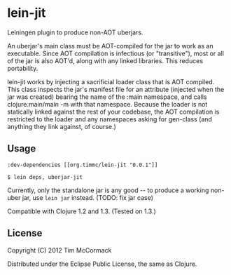# lein-jit

Leiningen plugin to produce non-AOT uberjars.

An uberjar's main class must be AOT-compiled for the jar to work as an
executable. Since AOT compilation is infectious (or "transitive"), most or all
of the jar is also AOT'd, along with any linked libraries. This reduces
portability.

lein-jit works by injecting a sacrificial loader class that is AOT compiled.
This class inspects the jar's manifest file for an attribute (injected when the
jar was created) bearing the name of the :main namespace, and calls
clojure.main/main -m with that namespace. Because the loader is not statically
linked against the rest of your codebase, the AOT compilation is restricted
to the loader and any namespaces asking for gen-class (and anything they link
against, of course.)

## Usage

    :dev-dependencies [[org.timmc/lein-jit "0.0.1"]]

    $ lein deps, uberjar-jit

Currently, only the standalone jar is any good -- to produce a working
non-uber jar, use `lein jar` instead. (TODO: fix jar case)

Compatible with Clojure 1.2 and 1.3. (Tested on 1.3.)

## License

Copyright (C) 2012 Tim McCormack

Distributed under the Eclipse Public License, the same as Clojure.
